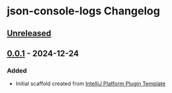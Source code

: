 <!-- Keep a Changelog guide -> https://keepachangelog.com -->

# json-console-logs Changelog

## [Unreleased]

## [0.0.1] - 2024-12-24

### Added

- Initial scaffold created from [IntelliJ Platform Plugin Template](https://github.com/JetBrains/intellij-platform-plugin-template)

[Unreleased]: https://github.com/adhithya0010/json-console-logs/compare/v0.0.1...HEAD
[0.0.1]: https://github.com/adhithya0010/json-console-logs/commits/v0.0.1
